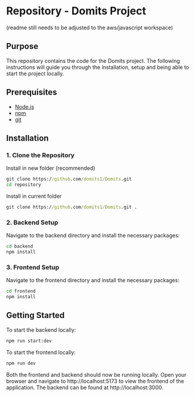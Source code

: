 # Repository - Domits Project
(readme still needs to be adjusted to the aws/javascript workspace)
## Purpose

This repository contains the code for the Domits project. The following instructions will guide you through the installation, setup and being able to start the project locally.

## Prerequisites

- [Node.js](https://nodejs.org/)
- [npm](https://www.npmjs.com/)
- [git](https://www.git-scm.com/)

## Installation

### 1. Clone the Repository

Install in new folder (recommended)
```bat
git clone https://github.com/domits1/Domits.git
cd repository
```

Install in current folder
```bat
git clone https://github.com/domits1/Domits.git .
```

### 2. Backend Setup

Navigate to the backend directory and install the necessary packages:

```bat
cd backend
npm install
```

### 3. Frontend Setup

Navigate to the frontend directory and install the necessary packages:

```bat
cd frontend
npm install
```

## Getting Started

To start the backend locally:

```bat
npm run start:dev
```

To start the frontend locally:

```bat
npm run dev
```

Both the frontend and backend should now be running locally. Open your browser and navigate to http://localhost:5173 to view the frontend of the application. The backend can be found at http://localhost:3000.
